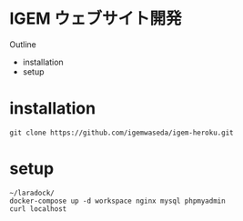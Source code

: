 # IGEM ウェブサイト開発
Outline
  - installation
  - setup

# installation
 ```
 git clone https://github.com/igemwaseda/igem-heroku.git
 ```
 
 # setup
 ```
 ~/laradock/
 docker-compose up -d workspace nginx mysql phpmyadmin
 curl localhost
 ```
